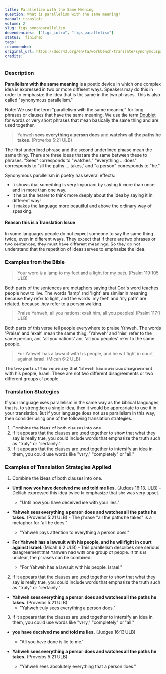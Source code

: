```yaml
---
title: Parallelism with the Same Meaning
question: What is parallelism with the same meaning?
manual: translate
volume: 2
slug: figs_synonparallelism
dependencies:  ["figs_intro", "figs_parallelism"]
status:  finished
tags: 
recommended: 
original_url: https://door43.org/en/ta/workbench/translate/synonymousparallelism
credits: 
---
```

### Description

**Parallelism with the same meaning** is a poetic device in which one complex idea is expressed in two or more different ways. Speakers may do this in order to emphasize the idea that is the same in the two phrases. This is also called "synonymous parallelism." 

Note: We use the term "parallelism with the same meaning" for long phrases or clauses that have the same meaning.  We use the term  [Doublet](https://git.door43.org/Door43/en-ta-translate-vol2/src/master/content/figs_doublet.md) for words or very short phrases that mean basically the same thing and are used together. 
>Yahweh __sees everything a person does__ and __watches all the paths he takes__. (Proverbs 5:21 ULB) 

The first underlined phrase and the second underlined phrase mean the same thing. There are three ideas that are the same between these to phrases. "Sees" corresponds to "watches," "everything … does" corresponds to "all the paths … takes," and "a person" corresponds to "he." 

Synonymous parallelism in poetry has several effects: 

  * It shows that something is very important by saying it more than once and in more than one way. 
  * It helps the hearer to think more deeply about the idea by saying it in different ways. 
  * It makes the language more beautiful and above the ordinary way of speaking. 

#### Reason this is a Translation Issue

In some languages people do not expect someone to say the same thing twice, even in different ways. They expect that if there are two phrases or two sentences, they must have different meanings. So they  do not understand that the repetition of ideas serves to emphasize the idea. 

### Examples from the Bible

>Your word is a lamp to my feet and a light for my path. (Psalm 119:105 ULB) 

Both parts of the sentences are metaphors saying that God's word teaches people how to live. The words 'lamp' and 'light' are similar in meaning because they refer to light, and the words 'my feet' and 'my path' are related, because they refer to a person walking. 
>Praise Yahweh, all you nations; exalt him, all you peoples! (Psalm 117:1 ULB)   

Both parts of this verse tell people everywhere to praise Yahweh. The words 'Praise' and 'exalt' mean the same thing, 'Yahweh' and 'him' refer to the same person, and 'all you nations' and 'all you peoples' refer to the same people.  
>For Yahweh has a lawsuit with his people, and he will fight in court against Israel. (Micah 6:2 ULB) 

The two parts of this verse say that Yahweh has a serious disagreement with his people, Israel. These are not two different disagreements or two different groups of people. 

### Translation Strategies

If your language uses parallelism in the same way as the biblical languages, that is, to strengthen a single idea, then it would be appropriate to use it in your translation. But if your language does not use parallelism in this way, then consider using one of the following translation strategies.

  1. Combine the ideas of both clauses into one. 
  1. If it appears that the clauses are used together to show that what they say is really true, you could include words that emphasize the truth such as "truly" or "certainly." 
  1. If it appears that the clauses are used together to intensify an idea in them, you could use words like "very," "completely" or "all." 

### Examples of Translation Strategies Applied

1. Combine the ideas of both clauses into one. 

  * **Until now you have deceived me and told me lies.** (Judges 16:13, ULB) - Delilah expressed this idea twice to emphasize that she was very upset. 
      * "Until now you have deceived me with your lies."

  * **Yahweh sees everything a person does and watches all the paths he takes.** (Proverbs 5:21 ULB) - The phrase "all the paths he takes" is a metaphor for "all he does."
      * "Yahweh pays attention to everything a person does."

  * **For Yahweh has a lawsuit with his people, and he will fight in court against Israel.** (Micah 6:2 ULB) - This parallelism describes one serious disagreement that Yahweh had with one group of people. If this is unclear, the phrases can be combined:
      * "For Yahweh has a lawsuit with his people, Israel."

2. If it appears that the clauses are used together to show that what they say is really true, you could include words that emphasize the truth such as "truly" or "certainly." 

  * **Yahweh sees everything a person does and watches all the paths he takes.** (Proverbs 5:21 ULB)
      * "Yahweh truly sees everything a person does."

3. If it appears that the clauses are used together to intensify an idea in them, you could use words like "very," "completely" or "all." 

  * **you have deceived me and told me lies.** (Judges 16:13 ULB)
      * "All you have done is lie to me."

  * **Yahweh sees everything a person does and watches all the paths he takes.** (Proverbs 5:21 ULB)
      * "Yahweh sees absolutely everything that a person does."


